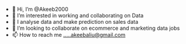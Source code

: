 - 👋 Hi, I’m @Akeeb2000
- 👀 I’m interested in working and collaborating on Data 
- 🌱 I analyse data and make prediction on sales data
- 💞️ I’m looking to collaborate on ecommerce and marketing data jobs
- 📫 How to reach me .....akeebaliu@gmail.com

<!---
Akeeb2000/Akeeb2000 is a ✨ special ✨ repository because its `README.md` (this file) appears on your GitHub profile.
You can click the Preview link to take a look at your changes.
--->
